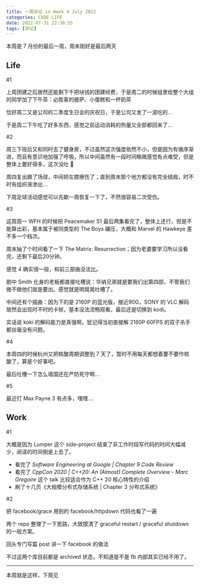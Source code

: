 ```yaml
---
title: 一周杂记 in Week 4 July 2022
categories: CODE-LIFE
date: 2022-07-31 22:30:55
tags: [杂记]
---
```

本周是 7 月份的最后一周，周末刚好是最后两天

## Life

\#1

上周团建之后居然还能剩下千把块钱的团建经费，于是周二的时候组里给整个大组的同学加了下午茶：必胜客的披萨、小蛋糕和一杯奶茶

恰好周二又是公司的二季度生日会的庆祝日，于是公司又发了一波吃的...

于是周二下午吃了好多东西，感觉之前运动消耗的热量又全部都回来了...

\#2

周三下班后又和同时去了健身房，不过虽然这次强度依然不小，但是因为有循序渐进，而且有意识地加强了呼吸，所以中间虽然有一段时间略微感觉有点难受，但是整体上要好得多，这次没吐 🤣

周四复出踢了场球，中间把左膝擦伤了；直到周末那个地方都没有完全结痂，时不时有组织液渗出...

下周足球活动感觉可以先歇一周恢复一下了，不然很容易二次受伤。

\#3

这周周一 WFH 的时候把 Peacemaker S1 最后两集看完了，整体上还行，但是不能算出彩，基本属于被同类型的 The Boys 碾压，大概和 Marvel 的 Hawkeye 差不多一个档次。

周末抽了个时间看了一下 The Matrix: Resurrection；因为老婆要学习所以没看完，还剩下最后20分钟。

感觉 4 确实很一般，和前三部曲没法比。

剧中 Smith 化身的老板都直接吐槽说：华纳兄弟就是要我们出第四部，不管我们做不做他们就是要出。感觉就是明晃晃吐槽了。

中间还有个插曲：因为下的是 2160P 的蓝光版，接近90G，SONY 的 VLC 解码居然会出现时不时的卡帧，基本没法流畅观看，最后还是切换到 kodi。

实话说 koki 的解码能力是真强啊，犹记得当初直接解 2160P 60FPS 的双子杀手都丝毫没有问题。

\#4

本周四的时候杭州又把核酸周期调整到 7 天了，暂时不用每天都想着要不要作核酸了，算是个好事吧。

最后吐槽一下怎么墙国还在严防死守啊...

\#5

最近打 Max Payne 3 有点多，嘿嘿....

## Work

\#1

大概是因为 Lumper 这个 side-project 结束了非工作时段写代码的时间大幅减少，阅读的时间倒是上去了。

- 看完了 _Software Engineering at Google | Chapter 9 Code Review_
- 看完了 _CppCon 2020 | C++20: An (Almost) Complete Overview - Marc Gregoire_
  这个 talk 比较适合作为 C++ 20 核心特性的介绍
- 刷了十几页《大规模分布式存储系统 | Chapter 3 分布式系统》

\#2

把 facebook/grace 用到的 facebook/httpdown 代码也看了一遍

两个 repo 整理了一下思路，大致摸清了 graceful restart / graceful shutdown 的一般方案。

回头专门写篇 post 讲一下 facebook 的做法

不过这两个库目前都是 archived 状态，不知道是不是 fb 内部其实已经不用了。

---

本周就是这样，下周见
